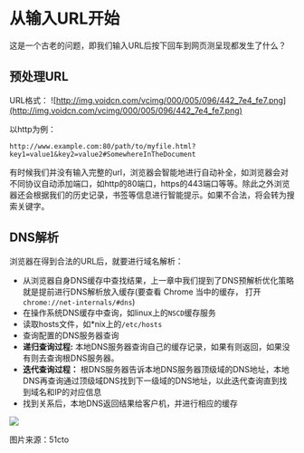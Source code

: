 # 从输入URL开始
这是一个古老的问题，即我们输入URL后按下回车到网页测呈现都发生了什么？

## 预处理URL
URL格式：
![http://img.voidcn.com/vcimg/000/005/096/442_7e4_fe7.png](http://img.voidcn.com/vcimg/000/005/096/442_7e4_fe7.png)

以http为例：
```
http://www.example.com:80/path/to/myfile.html?key1=value1&key2=value2#SomewhereInTheDocument
```

有时候我们并没有输入完整的url，浏览器会智能地进行自动补全，如浏览器会对不同协议自动添加端口，如http的80端口，https的443端口等等。除此之外浏览器还会根据我们的历史记录，书签等信息进行智能提示。如果不合法，将会转为搜索关键字。

## DNS解析
浏览器在得到合法的URL后，就要进行域名解析：
* 从浏览器自身DNS缓存中查找结果，上一章中我们提到了DNS预解析优化策略就是提前进行DNS解析放入缓存(要查看 Chrome 当中的缓存， 打开 `chrome://net-internals/#dns`)
* 在操作系统DNS缓存中查询，如linux上的`NSCD`缓存服务
* 读取hosts文件，如*nix上的`/etc/hosts`
* 查询配置的DNS服务器查询
* **递归查询过程:** 本地DNS服务器查询自己的缓存记录，如果有则返回，如果没有则去查询根DNS服务器。
* **迭代查询过程：** 根DNS服务器告诉本地DNS服务器顶级域的DNS地址，本地DNS再查询通过顶级域DNS找到下一级域的DNS地址，以此迭代查询直到找到域名和IP的对应信息
* 找到关系后，本地DNS返回结果给客户机，并进行相应的缓存

![](http://blog.51cto.com/attachment/201203/175333937.jpg)

图片来源：51cto